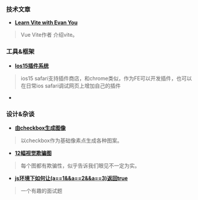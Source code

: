 ### 技术文章

+ **[Learn Vite with Evan You](https://www.youtube.com/watch?v=DkGV5F4XnfQ&t=28s)**
> Vue Vite作者 介绍vite。

### 工具&框架
+ **[Ios15插件系统](https://www.zhihu.com/question/488070473)**
> ios15 safari支持插件商店，和chrome类似，作为FE可以开发插件，也可以在日常ios safari调试网页上增加自己的插件


+ **[]()**
> 
### 设计&杂谈
+ **[由checkbox生成图像](https://www.bryanbraun.com/checkboxland/)**
> 以checkbox作为基础像素点生成各种图案。

+ **[12幅视觉欺骗图](https://nautil.us/blog/12-mind_bending-perceptual-illusions)**
> 每个图都有欺骗性，似乎告诉我们眼见不一定为实。


+ **[js环境下如何让(a==1&&a==2&&a==3)返回true](https://mp.weixin.qq.com/s/HRSu418gbufXCTMmLw7ujw)**
> 一个有趣的面试题
